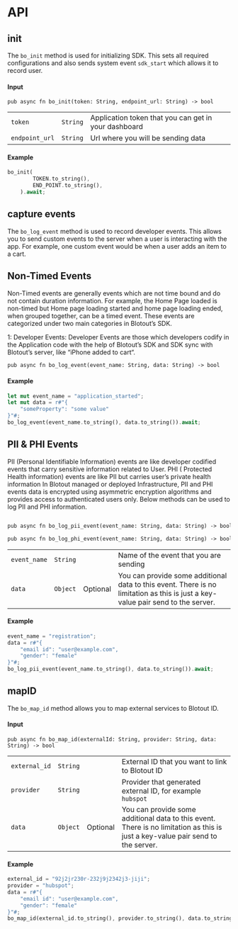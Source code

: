 # API

## init
The `bo_init` method is used for initializing SDK. This sets all required configurations and also sends system event `sdk_start` which allows it to record user.

#### Input
`pub async fn bo_init(token: String, endpoint_url: String) -> bool`

|||||
|---|---|---|---|
| `token` | `String` | Application token that you can get in your dashboard |
| `endpoint_url` | `String` | Url where you will be sending data |

#### Example
```rust
bo_init(
        TOKEN.to_string(),
        END_POINT.to_string(),
    ).await;
```

## capture events
The `bo_log_event` method is used to record developer events. This allows you to send custom events to the server when a user is interacting with the app. For example, one custom event would be when a user adds an item to a cart.

## Non-Timed Events
Non-Timed events are generally events which are not time bound and do not contain duration information. For example, the Home Page loaded is non-timed but Home page loading started and home page loading ended, when grouped together, can be a timed event.
These events are categorized under two main categories in Blotout’s SDK.

1: Developer Events:
Developer Events are those which developers codify in the Application code with the help of Blotout’s SDK and SDK sync with Blotout’s server, like “iPhone added to cart“.

```html
pub async fn bo_log_event(event_name: String, data: String) -> bool
```

#### Example
```rust
let mut event_name = "application_started";
let mut data = r#"{
    "someProperty": "some value"
}"#;
bo_log_event(event_name.to_string(), data.to_string()).await;
```

## PII & PHI Events
PII (Personal Identifiable Information) events are like developer codified events that carry sensitive information related to User.
PHI ( Protected Health information) events are like PII but carries user’s private health information
In Blotout managed or deployed Infrastructure, PII and PHI events data is encrypted using asymmetric encryption algorithms and provides access to authenticated users only.
Below methods can be used to log PII and PHI information.

```html

pub async fn bo_log_pii_event(event_name: String, data: String) -> bool

pub async fn bo_log_phi_event(event_name: String, data: String) -> bool

```

|||||
|---|---|---|---|
| `event_name` | `String` |  | Name of the event that you are sending |
| `data` | `Object` | Optional | You can provide some additional data to this event. There is no limitation as this is just a key-value pair send to the server. |


#### Example

```rust
event_name = "registration";
data = r#"{
    "email id": "user@example.com",
    "gender": "female"
}"#;
bo_log_pii_event(event_name.to_string(), data.to_string()).await;
```

## mapID
The `bo_map_id` method allows you to map external services to Blotout ID.

#### Input
`pub async fn bo_map_id(externalId: String, provider: String, data: String) -> bool`

|||||
|---|---|---|---|
| `external_id` | `String` |  | External ID that you want to link to Blotout ID |
| `provider` | `String` |  | Provider that generated external ID, for example `hubspot` |
| `data` | `Object` | Optional | You can provide some additional data to this event. There is no limitation as this is just a key-value pair send to the server. |

#### Example
```rust
external_id = "92j2jr230r-232j9j2342j3-jiji";
provider = "hubspot";
data = r#"{
    "email id": "user@example.com",
    "gender": "female"
}"#;
bo_map_id(external_id.to_string(), provider.to_string(), data.to_string()).await;
```
